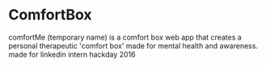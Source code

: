 # ComfortBox
comfortMe (temporary name) is a comfort box web app that creates a personal therapeutic 'comfort box' made for mental health and awareness. made for linkedin intern hackday 2016
